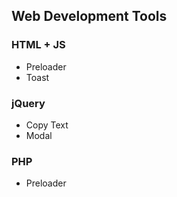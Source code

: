 ## Web Development Tools 

### HTML + JS
- Preloader
- Toast

### jQuery
- Copy Text
- Modal

### PHP
- Preloader

